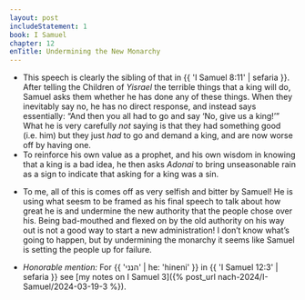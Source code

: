 ```yaml
---
layout: post
includeStatement: 1
book: I Samuel
chapter: 12
enTitle: Undermining the New Monarchy
---
```


- This speech is clearly the sibling of that in {{ 'I Samuel 8:11' | sefaria }}. After telling the Children of *Yisrael* the terrible things that a king will do, Samuel asks them whether he has done any of these things. When they inevitably say no, he has no direct response, and instead says essentially: “And then you all had to go and say ‘No, give us a king!’” What he is very carefully *not* saying is that  they had something good (i.e. him) but they just *had* to go and demand a king, and are now worse off by having one.
- To reinforce his own value as a prophet, and his own wisdom in knowing that a king is a bad idea, he then asks *Adonai* to bring unseasonable rain as a sign to indicate that asking for a king was a sin.
<!--more-->
- To me, all of this is comes off as very selfish and bitter by Samuel! He is using what seesm to be framed as his final speech to talk about how great he is and undermine the new authority that the people chose over his. Being bad-mouthed and flexed on by the old authority on his way out is not a good way to start a new administration! I don’t know what’s going to happen, but by undermining the monarchy it seems like Samuel is setting the people up for failure.

<!--break-->
- *Honorable mention:* For {{ 'הנני' | he: 'hineni' }} in {{ 'I Samuel 12:3' | sefaria }} see [my notes on I Samuel 3]({% post_url nach-2024/I-Samuel/2024-03-19-3 %}).
